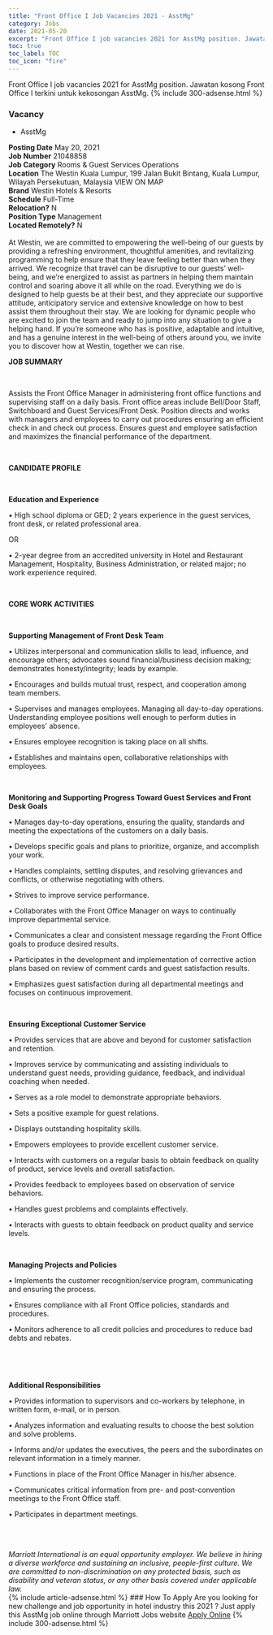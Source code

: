 ```yaml
---
title: "Front Office I Job Vacancies 2021 - AsstMg" 
category: Jobs 
date: 2021-05-20 
excerpt: "Front Office I job vacancies 2021 for AsstMg position. Jawatan kosong Front Office I terkini untuk kekosongan AsstMg." 
toc: true 
toc_label: TOC 
toc_icon: "fire" 
--- 
```


Front Office I job vacancies 2021 for AsstMg position. Jawatan kosong Front Office I terkini untuk kekosongan AsstMg. 
{% include 300-adsense.html %} 
### Vacancy 
- AsstMg 
<div><div><b>Posting Date</b> May 20, 2021<br><b>Job Number</b> 21048858<br><b>Job Category</b> Rooms &amp; Guest Services Operations<br><b>Location</b> The Westin Kuala Lumpur, 199 Jalan Bukit Bintang, Kuala Lumpur, Wilayah Persekutuan, Malaysia VIEW ON MAP<br><b>Brand</b> Westin Hotels &amp; Resorts<br><b>Schedule</b> Full-Time<br><b>Relocation?</b> N<br><b>Position Type</b> Management<br><b>Located Remotely?</b> N<br><br>At Westin, we are committed to empowering the well-being of our guests by providing a refreshing environment, thoughtful amenities, and revitalizing programming to help ensure that they leave feeling better than when they arrived. We recognize that travel can be disruptive to our guests&#8217; well-being, and we&#8217;re energized to assist as partners in helping them maintain control and soaring above it all while on the road. Everything we do is designed to help guests be at their best, and they appreciate our supportive attitude, anticipatory service and extensive knowledge on how to best assist them throughout their stay. We are looking for dynamic people who are excited to join the team and ready to jump into any situation to give a helping hand. If you&#8217;re someone who has is positive, adaptable and intuitive, and has a genuine interest in the well-being of others around you, we invite you to discover how at Westin, together we can rise.<br></div><div> <p><strong>JOB SUMMARY</strong></p> <p>&#160;</p> <p>Assists the Front Office Manager in administering front office functions and supervising staff on a daily basis. Front office areas include Bell/Door Staff, Switchboard and Guest Services/Front Desk. Position directs and works with managers and employees to carry out procedures ensuring an efficient check in and check out process. Ensures guest and employee satisfaction and maximizes the financial performance of the department.</p> <p>&#160;</p> <p><strong>CANDIDATE PROFILE </strong></p> <p>&#160;</p> <p><strong>Education and Experience</strong></p> <p>&#8226; High school diploma or GED; 2 years experience in the guest services, front desk, or related professional area.</p> <p>OR</p> <p>&#8226; 2-year degree from an accredited university in Hotel and Restaurant Management, Hospitality, Business Administration, or related major; no work experience required.</p> <p>&#160;</p> <p><strong>CORE WORK ACTIVITIES</strong></p> <p>&#160;</p> <p><strong>Supporting Management of Front Desk Team </strong></p> <p>&#8226; Utilizes interpersonal and communication skills to lead, influence, and encourage others; advocates sound financial/business decision making; demonstrates honesty/integrity; leads by example.</p> <p>&#8226; Encourages and builds mutual trust, respect, and cooperation among team members.</p> <p>&#8226; Supervises and manages employees. Managing all day-to-day operations. Understanding employee positions well enough to perform duties in employees' absence.</p> <p>&#8226; Ensures employee recognition is taking place on all shifts.</p> <p>&#8226; Establishes and maintains open, collaborative relationships with employees.</p> <p>&#160;</p> <p><strong>Monitoring and Supporting Progress Toward Guest Services and Front Desk Goals</strong></p> <p>&#8226; Manages day-to-day operations, ensuring the quality, standards and meeting the expectations of the customers on a daily basis.</p> <p>&#8226; Develops specific goals and plans to prioritize, organize, and accomplish your work.</p> <p>&#8226; Handles complaints, settling disputes, and resolving grievances and conflicts, or otherwise negotiating with others.</p> <p>&#8226; Strives to improve service performance.</p> <p>&#8226; Collaborates with the Front Office Manager on ways to continually improve departmental service.</p> <p>&#8226; Communicates a clear and consistent message regarding the Front Office goals to produce desired results.</p> <p>&#8226; Participates in the development and implementation of corrective action plans based on review of comment cards and guest satisfaction results.</p> <p>&#8226; Emphasizes guest satisfaction during all departmental meetings and focuses on continuous improvement.</p> <p>&#160;</p> <p><strong>Ensuring Exceptional Customer Service </strong></p> <p>&#8226; Provides services that are above and beyond for customer satisfaction and retention.</p> <p>&#8226; Improves service by communicating and assisting individuals to understand guest needs, providing guidance, feedback, and individual coaching when needed.</p> <p>&#8226; Serves as a role model to demonstrate appropriate behaviors.</p> <p>&#8226; Sets a positive example for guest relations.</p> <p>&#8226; Displays outstanding hospitality skills.</p> <p>&#8226; Empowers employees to provide excellent customer service.</p> <p>&#8226; Interacts with customers on a regular basis to obtain feedback on quality of product, service levels and overall satisfaction.</p> <p>&#8226; Provides feedback to employees based on observation of service behaviors.</p> <p>&#8226; Handles guest problems and complaints effectively.</p> <p>&#8226; Interacts with guests to obtain feedback on product quality and service levels.</p> <p>&#160;</p> <p><strong>Managing Projects and Policies</strong></p> <p>&#8226; Implements the customer recognition/service program, communicating and ensuring the process.</p> <p>&#8226; Ensures compliance with all Front Office policies, standards and procedures.</p> <p>&#8226; Monitors adherence to all credit policies and procedures to reduce bad debts and rebates.</p> <p>&#160;</p> <p>&#160;</p> <p><strong>Additional Responsibilities </strong></p> <p>&#8226; Provides information to supervisors and co-workers by telephone, in written form, e-mail, or in person.</p> <p>&#8226; Analyzes information and evaluating results to choose the best solution and solve problems.</p> <p>&#8226; Informs and/or updates the executives, the peers and the subordinates on relevant information in a timely manner.</p> <p>&#8226; Functions in place of the Front Office Manager in his/her absence.</p> <p>&#8226; Communicates critical information from pre- and post-convention meetings to the Front Office staff.</p> <p>&#8226; Participates in department meetings.</p> <p>&#160;</p> </div> <div> &#160;</div> <em>Marriott International is an equal opportunity employer.&#160;We believe in hiring a diverse workforce and sustaining an inclusive, people-first culture.&#160;We are committed to non-discrimination on&#160;any&#160;protected&#160;basis, such as disability and veteran status, or any other basis covered under applicable law.</em><br></div> 
{% include article-adsense.html %} 
### How To Apply 
Are you looking for new challenge and job opportunity in hotel industry this 2021 ?
Just apply this AsstMg job online through Marriott Jobs website 
<a href="https://jobs.marriott.com/marriott/jobs/21048858?lang=en-us" class="btn btn--info" target="_blank" rel="nofollow noopenner">Apply Online</a> 
{% include 300-adsense.html %} 